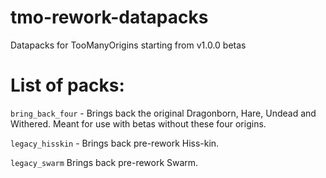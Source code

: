 # tmo-rework-datapacks
Datapacks for TooManyOrigins starting from v1.0.0 betas 

# List of packs:
`bring_back_four` - Brings back the original Dragonborn, Hare, Undead and Withered. Meant for use with betas without these four origins.

`legacy_hisskin` - Brings back pre-rework Hiss-kin.

`legacy_swarm` Brings back pre-rework Swarm.